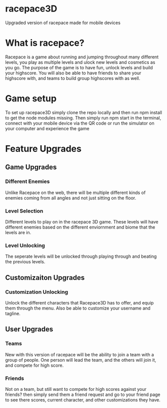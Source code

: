 # racepace3D
Upgraded version of racepace made for mobile devices

# What is racepace?
Racepace is a game about running and jumping throughout many different levels, you play as multiple levels and ulock new levels and cosmetics as you go. The purpose of the game is to have fun, unlock levels and build your highscore. You will also be able to have friends to share your highscore with, and teams to build group highscores with as well.

# Game setup
To set up racepace3D simply clone the repo locally and then run npm install to get the node modules missing. Then simply run npm start in the terminal, connect with your mobile device via the QR code or run the simulator on your computer and experience the game

# Feature Upgrades

## Game Upgrades

### Different Enemies
Unlike Racepace on the web, there will be multiple different kinds of enemies coming from all angles and not just sitting on the floor.

### Level Selection
Different levels to play on in the racepace 3D game. These levels will have different enemies based on the different enviornment and biome that the levels are in.

### Level Unlocking
The seperate levels will be unlocked through playing through and beating the previous levels.

## Customizaiton Upgrades

### Customization Unlocking
Unlock the different characters that Racepace3D has to offer, and equip them through the menu. Also be able to customize your username and tagline.

## User Upgrades

### Teams
New with this version of racepace will be the ability to join a team with a group of people. One person will lead the team, and the others will join it, and compete for high score.

### Friends
Not on a team, but still want to compete for high scores against your friends? then simply send them a friend request and go to your friend page to see there scores, current character, and other customizations they have.